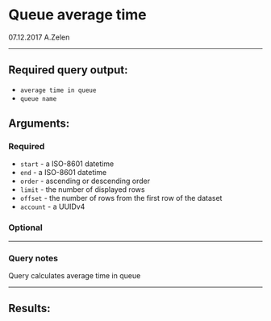 # Queue average time

07.12.2017 A.Zelen

____

## Required query output:

* `average time in queue`
* `queue name`



## Arguments:

### Required
* `start` - a ISO-8601 datetime
* `end` - a ISO-8601 datetime
* `order` - ascending or descending order
* `limit` - the number of displayed rows
* `offset` - the number of rows from the first row of the dataset
* `account` - a UUIDv4

### Optional


---
### Query notes

Query calculates average time in queue

---
## Results:

```
```

